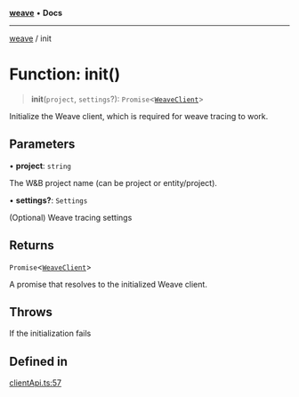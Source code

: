 [**weave**](../README.md) • **Docs**

***

[weave](../README.md) / init

# Function: init()

> **init**(`project`, `settings`?): `Promise`\<[`WeaveClient`](../classes/WeaveClient.md)\>

Initialize the Weave client, which is required for weave tracing to work.

## Parameters

• **project**: `string`

The W&B project name (can be project or entity/project).

• **settings?**: `Settings`

(Optional) Weave tracing settings

## Returns

`Promise`\<[`WeaveClient`](../classes/WeaveClient.md)\>

A promise that resolves to the initialized Weave client.

## Throws

If the initialization fails

## Defined in

[clientApi.ts:57](https://github.com/wandb/weave/blob/e2313369cb35bc1b6f97c70539926dd951ead21e/sdks/node/src/clientApi.ts#L57)
